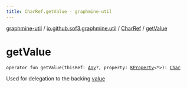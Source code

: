 ```yaml
---
title: CharRef.getValue - graphmine-util
---
```


[graphmine-util](../../index.html) / [io.github.sof3.graphmine.util](../index.html) / [CharRef](index.html) / [getValue](./get-value.html)

# getValue

`operator fun getValue(thisRef: `[`Any`](https://kotlinlang.org/api/latest/jvm/stdlib/kotlin/-any/index.html)`?, property: `[`KProperty`](https://kotlinlang.org/api/latest/jvm/stdlib/kotlin.reflect/-k-property/index.html)`<*>): `[`Char`](https://kotlinlang.org/api/latest/jvm/stdlib/kotlin/-char/index.html)

Used for delegation to the backing [value](value.html)

